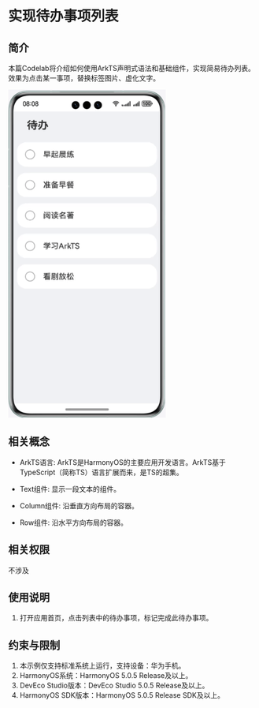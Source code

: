 # 实现待办事项列表

## 简介

本篇Codelab将介绍如何使用ArkTS声明式语法和基础组件，实现简易待办列表。效果为点击某一事项，替换标签图片、虚化文字。

![](screenshots/device/ToDoList.gif)

## 相关概念

- ArkTS语言: ArkTS是HarmonyOS的主要应用开发语言。ArkTS基于TypeScript（简称TS）语言扩展而来，是TS的超集。

- Text组件: 显示一段文本的组件。

- Column组件: 沿垂直方向布局的容器。

- Row组件: 沿水平方向布局的容器。

## 相关权限

不涉及

## 使用说明

1. 打开应用首页，点击列表中的待办事项，标记完成此待办事项。

## 约束与限制

1. 本示例仅支持标准系统上运行，支持设备：华为手机。
2. HarmonyOS系统：HarmonyOS 5.0.5 Release及以上。
3. DevEco Studio版本：DevEco Studio 5.0.5 Release及以上。
4. HarmonyOS SDK版本：HarmonyOS 5.0.5 Release SDK及以上。
